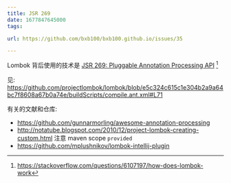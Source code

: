 ```yaml
---
title: JSR 269
date: 1677847645000
tags:

url: https://github.com/bxb100/bxb100.github.io/issues/35

---
```

Lombok 背后使用的技术是 [JSR 269: Pluggable Annotation Processing API](https://jcp.org/en/jsr/detail?id=269) [^1]

见:
https://github.com/projectlombok/lombok/blob/e5c324c615c1e304b2a9a64bc7f8608a67b0a74e/buildScripts/compile.ant.xml#L71

有关的文献和仓库:
* https://github.com/gunnarmorling/awesome-annotation-processing
* http://notatube.blogspot.com/2010/12/project-lombok-creating-custom.html 注意 maven scope `provided`
* https://github.com/mplushnikov/lombok-intellij-plugin




[^1]: https://stackoverflow.com/questions/6107197/how-does-lombok-work